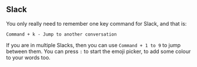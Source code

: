 ## Slack

You only really need to remember one key command for Slack, and that is: 

```
Command + k - Jump to another conversation
```

If you are in multiple Slacks, then you can use `Command + 1 to 9` to jump between them. 
You can press `:` to start the emoji picker, to add some colour to your words too.